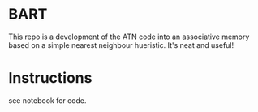 BART
====


This repo is a development of the ATN code into an associative memory 
based on a simple nearest neighbour hueristic. It's neat and useful!

# Instructions

see notebook for code.
 
